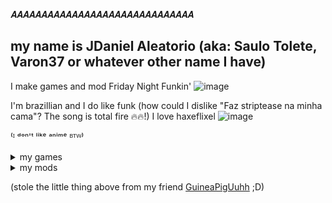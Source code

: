 𝑨𝑨𝑨𝑨𝑨𝑨𝑨𝑨𝑨𝑨𝑨𝑨𝑨𝑨𝑨𝑨𝑨𝑨𝑨𝑨𝑨𝑨𝑨𝑨𝑨𝑨𝑨𝑨𝑨𝑨

## my name is JDaniel Aleatorio (aka: Saulo Tolete, Varon37 or whatever other name I have)

I make games and mod Friday Night Funkin'
![image](https://github.com/user-attachments/assets/5330d801-322b-4c3a-a215-43f6641863b9)

I'm brazillian and I do like funk (how could I dislike "Faz striptease na minha cama"? The song is total fire 🔥🔥!)
I love haxeflixel
![image](https://github.com/user-attachments/assets/d3dc99e6-ecfc-44f9-a325-3db93d93fd72) 

⁽ᴵ ᵈᵒⁿ'ᵗ ˡⁱᵏᵉ ᵃⁿⁱᵐᵉ ᴮᵀᵂ⁾

<details>
  <summary>my games</summary>
            
  |  [One Night At Jubscleudo's](https://github.com/JDanielRandomizer/One-Night-at-Jubscleudo-s)
  ‎|
  |  [simulador de FUMAR!](https://github.com/JDanielRandomizer/simulador-de-FUMAR)
    ‎ 
</details>

<details>
  <summary>my mods</summary>
          
  |  [V.S. Joaquim](https://github.com/JDanielRandomizer/V.S-Joaquim)
        ‎ 
</details>

               

(stole the little thing above from my friend [GuineaPigUuhh](https://github.com/GuineaPigUuhh) ;D)
